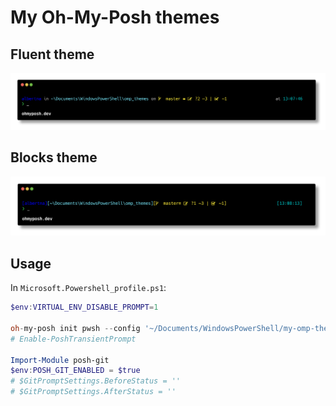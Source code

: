 # My Oh-My-Posh themes

## Fluent theme

![fluent](./img/fluent.png)

## Blocks theme

![blocks](./img/blocks.png)

## Usage

In `Microsoft.Powershell_profile.ps1`:

```Powershell
$env:VIRTUAL_ENV_DISABLE_PROMPT=1

oh-my-posh init pwsh --config '~/Documents/WindowsPowerShell/my-omp-themes/fluent.json' | Invoke-Expression
# Enable-PoshTransientPrompt

Import-Module posh-git
$env:POSH_GIT_ENABLED = $true
# $GitPromptSettings.BeforeStatus = ''
# $GitPromptSettings.AfterStatus = ''
```
